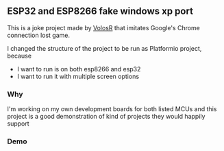 ## ESP32 and ESP8266 fake windows xp port

This is a joke project made by [VolosR](https://github.com/VolosR/TRexTTGOdisplay) that imitates Google's Chrome connection lost game.

I changed the structure of the project to be run as Platformio project, because
- I want to run is on both esp8266 and esp32
- I want to run it with multiple screen options
 
### Why

I'm working on my own development boards for both listed MCUs and this project is a good demonstration of kind of projects they would happily support

### Demo

